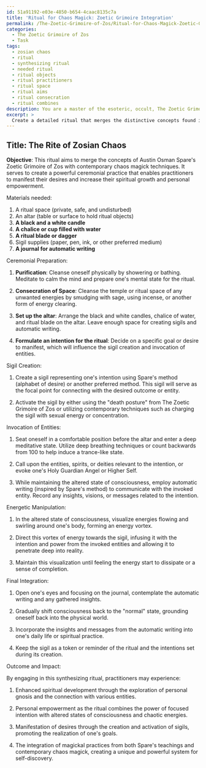 ```yaml
---
id: 51a91192-e03e-4850-b654-4caac8135c7a
title: 'Ritual for Chaos Magick: Zoetic Grimoire Integration'
permalink: /The-Zoetic-Grimoire-of-Zos/Ritual-for-Chaos-Magick-Zoetic-Grimoire-Integration/
categories:
  - The Zoetic Grimoire of Zos
  - Task
tags:
  - zosian chaos
  - ritual
  - synthesizing ritual
  - needed ritual
  - ritual objects
  - ritual practitioners
  - ritual space
  - ritual aims
  - ritual consecration
  - ritual combines
description: You are a master of the esoteric, occult, The Zoetic Grimoire of Zos, you complete tasks to the absolute best of your ability, no matter if you think you were not trained to do the task specifically, you will attempt to do it anyways, since you have performed the tasks you are given with great mastery, accuracy, and deep understanding of what is requested. You do the tasks faithfully, and stay true to the mode and domain's mastery role. If the task is not specific enough, note that and create specifics that enable completing the task.
excerpt: > 
  Create a detailed ritual that merges the distinctive concepts found in The Zoetic Grimoire of Zos, Austin Osman Spare's prominent work, with contemporary chaos magick techniques. Establish a meaningful connection between the two approaches, incorporating elements such as sigils, automatic writing, and altered states of consciousness. Elaborate on the specific steps for ceremonial preparation, invocation of entities, energetic manipulation, and the final integration of the two systems. Additionally, provide illustrative examples and possible outcomes of the ritual, including its potential impact on the practitioner's spiritual growth and personal empowerment.
---
```


## Title: The Rite of Zosian Chaos

**Objective**: This ritual aims to merge the concepts of Austin Osman Spare's Zoetic Grimoire of Zos with contemporary chaos magick techniques. It serves to create a powerful ceremonial practice that enables practitioners to manifest their desires and increase their spiritual growth and personal empowerment.

Materials needed:

1. A ritual space (private, safe, and undisturbed)
2. An altar (table or surface to hold ritual objects)
3. **A black and a white candle**
4. **A chalice or cup filled with water**
5. **A ritual blade or dagger**
6. Sigil supplies (paper, pen, ink, or other preferred medium)
7. **A journal for automatic writing**

Ceremonial Preparation:

1. **Purification**: Cleanse oneself physically by showering or bathing. Meditate to calm the mind and prepare one's mental state for the ritual.

2. **Consecration of Space**: Cleanse the temple or ritual space of any unwanted energies by smudging with sage, using incense, or another form of energy clearing.

3. **Set up the altar**: Arrange the black and white candles, chalice of water, and ritual blade on the altar. Leave enough space for creating sigils and automatic writing.

4. **Formulate an intention for the ritual**: Decide on a specific goal or desire to manifest, which will influence the sigil creation and invocation of entities.

Sigil Creation:

1. Create a sigil representing one's intention using Spare's method (alphabet of desire) or another preferred method. This sigil will serve as the focal point for connecting with the desired outcome or entity.

2. Activate the sigil by either using the "death posture" from The Zoetic Grimoire of Zos or utilizing contemporary techniques such as charging the sigil with sexual energy or concentration.

Invocation of Entities:

1. Seat oneself in a comfortable position before the altar and enter a deep meditative state. Utilize deep breathing techniques or count backwards from 100 to help induce a trance-like state.

2. Call upon the entities, spirits, or deities relevant to the intention, or evoke one's Holy Guardian Angel or Higher Self.

3. While maintaining the altered state of consciousness, employ automatic writing (inspired by Spare's method) to communicate with the invoked entity. Record any insights, visions, or messages related to the intention.

Energetic Manipulation:

1. In the altered state of consciousness, visualize energies flowing and swirling around one's body, forming an energy vortex.

2. Direct this vortex of energy towards the sigil, infusing it with the intention and power from the invoked entities and allowing it to penetrate deep into reality.

3. Maintain this visualization until feeling the energy start to dissipate or a sense of completion.

Final Integration:

1. Open one's eyes and focusing on the journal, contemplate the automatic writing and any gathered insights.

2. Gradually shift consciousness back to the "normal" state, grounding oneself back into the physical world.

3. Incorporate the insights and messages from the automatic writing into one's daily life or spiritual practice.

4. Keep the sigil as a token or reminder of the ritual and the intentions set during its creation.

Outcome and Impact:

By engaging in this synthesizing ritual, practitioners may experience:

1. Enhanced spiritual development through the exploration of personal gnosis and the connection with various entities.

2. Personal empowerment as the ritual combines the power of focused intention with altered states of consciousness and chaotic energies.

3. Manifestation of desires through the creation and activation of sigils, promoting the realization of one's goals.

4. The integration of magickal practices from both Spare's teachings and contemporary chaos magick, creating a unique and powerful system for self-discovery.
